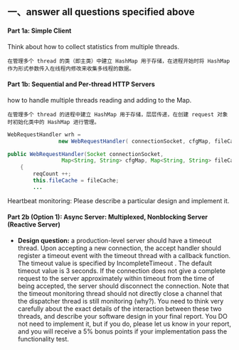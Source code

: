 ## 一、answer all questions specified above

#### Part 1a: Simple Client 

Think about how to collect statistics from multiple threads.

```
在管理多个 thread 的类（即主类）中建立 HashMap 用于存储，在进程开始时将 HashMap 作为形式参数传入在线程内修改来收集多线程的数据。
```

#### Part 1b: Sequential and Per-thread HTTP Servers

how to handle multiple threads reading and adding to the Map.

```
在管理多个 thread 的进程中建立 HashMap 用于存储，层层传递，在创建 request 对象时初始化类中的 HashMap 进行管理。
```

```java
WebRequestHandler wrh = 
		        new WebRequestHandler( connectionSocket, cfgMap, fileCache );

public WebRequestHandler(Socket connectionSocket, 
			     Map<String, String> cfgMap, Map<String, String> fileCache) throws Exception
    {
        reqCount ++;
		this.fileCache = fileCache;
		...
```

Heartbeat monitoring: Please describe a particular design and implement it.



#### Part 2b (Option 1): Async Server: Multiplexed, Nonblocking Server (Reactive Server)

* **Design question:** a production-level server should have a timeout thread. Upon accepting a new connection, the accept handler should register a timeout event with the timeout thread with a callback function. The timeout value is specified by IncompleteTimeout <timeout in seconds>. The default timeout value is 3 seconds. If the connection does not give a complete request to the server approximately within timeout from the time of being accepted, the server should disconnect the connection. Note that the timeout monitoring thread should not directly close a channel that the dispatcher thread is still monitoring (why?). You need to think very carefully about the exact details of the interaction between these two threads, and describe your software design in your final report. You DO not need to implement it, but if you do, please let us know in your report, and you will receive a 5% bonus points if your implementation pass the functionality test.